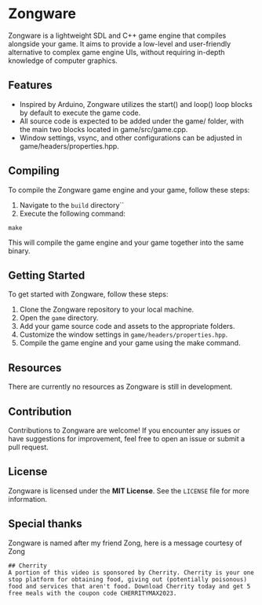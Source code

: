 # Zongware
Zongware is a lightweight SDL and C++ game engine that compiles alongside your game. It aims to provide a low-level and user-friendly alternative to complex game engine UIs, without requiring in-depth knowledge of computer graphics.

## Features
- Inspired by Arduino, Zongware utilizes the start() and loop() loop blocks by default to execute the game code.
- All source code is expected to be added under the game/ folder, with the main two blocks located in game/src/game.cpp.
- Window settings, vsync, and other configurations can be adjusted in game/headers/properties.hpp.

## Compiling
To compile the Zongware game engine and your game, follow these steps:
1. Navigate to the ``build`` directory``
2. Execute the following command:
```
make
```

This will compile the game engine and your game together into the same binary.

## Getting Started
To get started with Zongware, follow these steps:

1. Clone the Zongware repository to your local machine.
2. Open the ``game`` directory.
3. Add your game source code and assets to the appropriate folders.
4. Customize the window settings in ``game/headers/properties.hpp``.
5. Compile the game engine and your game using the make command.

## Resources
There are currently no resources as Zongware is still in development.

## Contribution
Contributions to Zongware are welcome! If you encounter any issues or have suggestions for improvement, feel free to open an issue or submit a pull request.

## License
Zongware is licensed under the **MIT License**. See the ``LICENSE`` file for more information.

## Special thanks
Zongware is named after my friend Zong, here is a message courtesy of Zong
```
## Cherrity
A portion of this video is sponsored by Cherrity. Cherrity is your one stop platform for obtaining food, giving out (potentially poisonous) food and services that aren't food. Download Cherrity today and get 5 free meals with the coupon code CHERRITYMAX2023.
```
